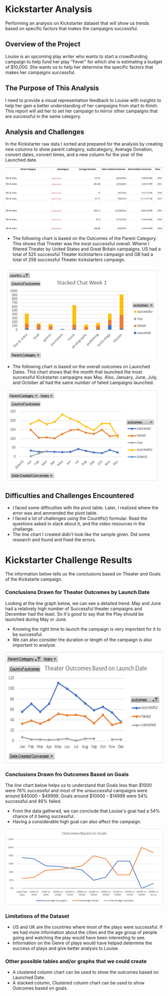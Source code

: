 # Kickstarter Analysis 
Performing an analysis on Kickstarter dataset that will show us trends based on specific factors that makes the campaigns successful.
## Overview of the Project
Louise is an upcoming play writer who wants to start a crowdfunding campaign to help fund her play "Fever" for which she is estimating a budget of $10,000. She wants us to help her determine the specific factors that makes her campaigns successful.
## The Purpose of This Analysis
I need to provide a visual representation feedback to Louise with insights to help her gain a better understanding of her campaigns from start to finish. This report will aid her to set her campaign to mirror other campaigns that are successful in the same category.
## Analysis and Challenges
In the Kickstarter raw data I sorted and prepared for the analysis by creating new columns to show parent category, subcategory, Average Donation, convert dates, convert times, and a new column for the year of the Launched date.

![](https://github.com/QIhunwoKingsley/Kickstarter-analysis/blob/main/TableRead.png)



- The following chart is based on the Outcomes of the Parent Category. This shows that Theater was the most successful overall. Whene I filtered Theater by United States and Great Britain campaigns. US had a total of 525 successful Theater kickstarters campaign and GB had a total of 258 successful Theater kickstarters campaign.

![](https://github.com/QIhunwoKingsley/Kickstarter-analysis/blob/main/Stacked%20Chat%20Week%201.png)



- The following chart is based on the overall outcomes on Launched Dates. This chart shows that the month that launched the most successful Kickstarter campaigns was May. Also, January, June, July, and October all had the same number of failed campaigns launched.

![](https://github.com/QIhunwoKingsley/Kickstarter-analysis/blob/main/Stacked%20Line%20Chat%20Week%201.png)


## Difficulties and Challenges Encountered
- I faced some difficulties with the pivot table. Later, I realized where the error was and ammended the pivot table.
- I faced a lot of challenges using the CountIfs() formular. Read the questions asked in slack about it, and the video resources in the challange.
- The line chart I created didn't look like the sample given. Did some research and found and fixed the errors.


# Kickstarter Challenge Results
The information below tells us the conclusions based on Theater and Goals of the Kickstarte campaign.

### Conclusions Drawn for Theater Outcomes by Launch Date
Looking at the line graph below, we can see a detailed trend. May and June had a relatively high number of Successful theater campaigns and December had the least. So it's good to say that the Play should be launched during May or June.
- Knowing the right time to launch the campaign is very important for it to be successful.
- We can also consider the duration or length of the campaign is also important to analyze. 

![](https://github.com/QIhunwoKingsley/Kickstarter-analysis/blob/main/Theater_Outcomes_vs_Launch.png)


### Conclusions Drawn fro Outcomes Based on Goals
The line chart below helps us to understand that Goals less than $1000 were 76% successful and most of the unsuccessful campaigns were around $45000 - $49999. Goals around $10000 - $14999 were 54% successful and 46% failed. 
- From the data gathered, we can conclude that Louise's goal had a 54% chance of it being successful.
- Having a considerable high goal can also affect the campaign.

![](https://github.com/QIhunwoKingsley/Kickstarter-analysis/blob/main/Outcomes_vs_Goals.png)


### Limitations of the Dataset
- US and UK are the countries where most of the plays were successful. If we had more information about the cities and the age group of people going and watching the play would have been interesting to see.
- Information on the Genre of plays would have helped determine the success of plays and give better analysis to Louise. 


### Other possible tables and/or graphs that we could create
- A clustered column chart can be used to show the outcomes based on Launched Date.
- A stacked column, Clustered column chart can be used to show Outcomes based on goals. 

